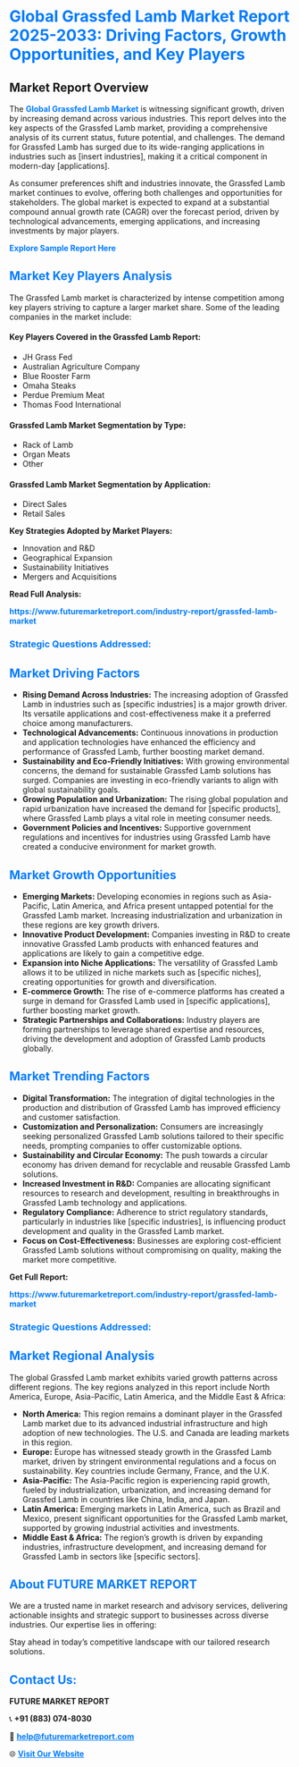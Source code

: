<h1 style="color: #007BFF;">Global Grassfed Lamb Market Report 2025-2033: Driving Factors, Growth Opportunities, and Key Players</h1>

<section id="overview">
<h2>Market Report Overview</h2>
<p>The <a href="https://www.futuremarketreport.com/industry-report/grassfed-lamb-market" style="color: #007BFF; text-decoration: none;"><strong>Global Grassfed Lamb Market</strong></a> is witnessing significant growth, driven by increasing demand across various industries. This report delves into the key aspects of the Grassfed Lamb market, providing a comprehensive analysis of its current status, future potential, and challenges. The demand for Grassfed Lamb has surged due to its wide-ranging applications in industries such as [insert industries], making it a critical component in modern-day [applications].</p>
<p>As consumer preferences shift and industries innovate, the Grassfed Lamb market continues to evolve, offering both challenges and opportunities for stakeholders. The global market is expected to expand at a substantial compound annual growth rate (CAGR) over the forecast period, driven by technological advancements, emerging applications, and increasing investments by major players.</p>
</section>

<section id="overview">
<p><a href="https://www.futuremarketreport.com/request-sample/reportId=57192" style="color: #007BFF; text-decoration: none;"><strong>Explore Sample Report Here</strong></a></p>
</section>

<section id="key-players">
<h2 style="color: #007BFF;">Market Key Players Analysis</h2>
<p>The Grassfed Lamb market is characterized by intense competition among key players striving to capture a larger market share. Some of the leading companies in the market include:</p>
<h4>Key Players Covered in the Grassfed Lamb Report:</h4>
<ul><li>JH Grass Fed</li><li>Australian Agriculture Company</li><li>Blue Rooster Farm</li><li>Omaha Steaks</li><li>Perdue Premium Meat</li><li>Thomas Food International</li></ul>
<h4>Grassfed Lamb Market Segmentation by Type:</h4>
<ul><li>Rack of Lamb</li><li>Organ Meats</li><li>Other</li></ul>

<h4>Grassfed Lamb Market Segmentation by Application:</h4>
<ul><li>Direct Sales</li><li>Retail Sales</li></ul>
<p><strong>Key Strategies Adopted by Market Players:</strong></p>
<ul>
<li>Innovation and R&D</li>
<li>Geographical Expansion</li>
<li>Sustainability Initiatives</li>
<li>Mergers and Acquisitions</li>
</ul>
</section>

<section>
<p><strong>Read Full Analysis: </strong></p><a href="https://www.futuremarketreport.com/industry-report/grassfed-lamb-market" style="color: #007BFF; text-decoration: none;"><strong>https://www.futuremarketreport.com/industry-report/grassfed-lamb-market</strong></a>
<h3 style="color: #007BFF;">Strategic Questions Addressed:</h3>
</section>

<section id="driving-factors">
<h2 style="color: #007BFF;">Market Driving Factors</h2>
<ul>
<li><strong>Rising Demand Across Industries:</strong> The increasing adoption of Grassfed Lamb in industries such as [specific industries] is a major growth driver. Its versatile applications and cost-effectiveness make it a preferred choice among manufacturers.</li>
<li><strong>Technological Advancements:</strong> Continuous innovations in production and application technologies have enhanced the efficiency and performance of Grassfed Lamb, further boosting market demand.</li>
<li><strong>Sustainability and Eco-Friendly Initiatives:</strong> With growing environmental concerns, the demand for sustainable Grassfed Lamb solutions has surged. Companies are investing in eco-friendly variants to align with global sustainability goals.</li>
<li><strong>Growing Population and Urbanization:</strong> The rising global population and rapid urbanization have increased the demand for [specific products], where Grassfed Lamb plays a vital role in meeting consumer needs.</li>
<li><strong>Government Policies and Incentives:</strong> Supportive government regulations and incentives for industries using Grassfed Lamb have created a conducive environment for market growth.</li>
</ul>
</section>

<section id="growth-opportunities">
<h2 style="color: #007BFF;">Market Growth Opportunities</h2>
<ul>
<li><strong>Emerging Markets:</strong> Developing economies in regions such as Asia-Pacific, Latin America, and Africa present untapped potential for the Grassfed Lamb market. Increasing industrialization and urbanization in these regions are key growth drivers.</li>
<li><strong>Innovative Product Development:</strong> Companies investing in R&D to create innovative Grassfed Lamb products with enhanced features and applications are likely to gain a competitive edge.</li>
<li><strong>Expansion into Niche Applications:</strong> The versatility of Grassfed Lamb allows it to be utilized in niche markets such as [specific niches], creating opportunities for growth and diversification.</li>
<li><strong>E-commerce Growth:</strong> The rise of e-commerce platforms has created a surge in demand for Grassfed Lamb used in [specific applications], further boosting market growth.</li>
<li><strong>Strategic Partnerships and Collaborations:</strong> Industry players are forming partnerships to leverage shared expertise and resources, driving the development and adoption of Grassfed Lamb products globally.</li>
</ul>
</section>

<section id="trending-factors">
<h2 style="color: #007BFF;">Market Trending Factors</h2>
<ul>
<li><strong>Digital Transformation:</strong> The integration of digital technologies in the production and distribution of Grassfed Lamb has improved efficiency and customer satisfaction.</li>
<li><strong>Customization and Personalization:</strong> Consumers are increasingly seeking personalized Grassfed Lamb solutions tailored to their specific needs, prompting companies to offer customizable options.</li>
<li><strong>Sustainability and Circular Economy:</strong> The push towards a circular economy has driven demand for recyclable and reusable Grassfed Lamb solutions.</li>
<li><strong>Increased Investment in R&D:</strong> Companies are allocating significant resources to research and development, resulting in breakthroughs in Grassfed Lamb technology and applications.</li>
<li><strong>Regulatory Compliance:</strong> Adherence to strict regulatory standards, particularly in industries like [specific industries], is influencing product development and quality in the Grassfed Lamb market.</li>
<li><strong>Focus on Cost-Effectiveness:</strong> Businesses are exploring cost-efficient Grassfed Lamb solutions without compromising on quality, making the market more competitive.</li>
</ul>
</section>

<section>
<p><strong>Get Full Report: </strong></p><a href="https://www.futuremarketreport.com/industry-report/grassfed-lamb-market" style="color: #007BFF; text-decoration: none;"><strong>https://www.futuremarketreport.com/industry-report/grassfed-lamb-market</strong></a>
<h3 style="color: #007BFF;">Strategic Questions Addressed:</h3>
</section>


<section id="regional-analysis">
<h2 style="color: #007BFF;">Market Regional Analysis</h2>
<p>The global Grassfed Lamb market exhibits varied growth patterns across different regions. The key regions analyzed in this report include North America, Europe, Asia-Pacific, Latin America, and the Middle East & Africa:</p>
<ul>
<li><strong>North America:</strong> This region remains a dominant player in the Grassfed Lamb market due to its advanced industrial infrastructure and high adoption of new technologies. The U.S. and Canada are leading markets in this region.</li>
<li><strong>Europe:</strong> Europe has witnessed steady growth in the Grassfed Lamb market, driven by stringent environmental regulations and a focus on sustainability. Key countries include Germany, France, and the U.K.</li>
<li><strong>Asia-Pacific:</strong> The Asia-Pacific region is experiencing rapid growth, fueled by industrialization, urbanization, and increasing demand for Grassfed Lamb in countries like China, India, and Japan.</li>
<li><strong>Latin America:</strong> Emerging markets in Latin America, such as Brazil and Mexico, present significant opportunities for the Grassfed Lamb market, supported by growing industrial activities and investments.</li>
<li><strong>Middle East & Africa:</strong> The region’s growth is driven by expanding industries, infrastructure development, and increasing demand for Grassfed Lamb in sectors like [specific sectors].</li>
</ul>
</section>

<footer>
<h2 style="color: #007BFF;">About FUTURE MARKET REPORT</h2>
<p>We are a trusted name in market research and advisory services, delivering actionable insights and strategic support to businesses across diverse industries. Our expertise lies in offering:</p>

<p>Stay ahead in today’s competitive landscape with our tailored research solutions.</p>

<h2 style="color: #007BFF;">Contact Us:</h2>
<p><strong>FUTURE MARKET REPORT</strong></p>
<p>📞 <strong>+91 (883) 074-8030</strong></p>
<p>📧 <strong><a href="mailto:help@futuremarketreport.com" style="color: #007BFF;">help@futuremarketreport.com</a></strong></p>
<p>🌐 <strong><a href="https://www.futuremarketreport.com/" style="color: #007BFF;">Visit Our Website</a></strong></p>
</footer>
